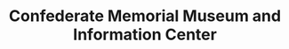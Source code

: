 ---
layout: repo
title: "Confederate Memorial Museum and Information Center"
id: 24665
permalink: repos/24665/
---